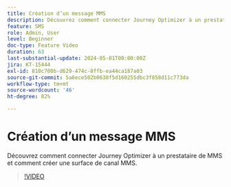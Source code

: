 ```yaml
---
title: Création d’un message MMS
description: Découvrez comment connecter Journey Optimizer à un prestataire de MMS et comment créer une surface de canal MMS.
feature: SMS
role: Admin, User
level: Beginner
doc-type: Feature Video
duration: 63
last-substantial-update: 2024-05-01T00:00:00Z
jira: KT-15444
exl-id: 810c700b-d629-474c-8ffb-ea44ca187a03
source-git-commit: 5a6ece502b0638f5d160255dbc3f858d11c773da
workflow-type: tm+mt
source-wordcount: '46'
ht-degree: 82%

---
```



# Création d’un message MMS

Découvrez comment connecter Journey Optimizer à un prestataire de MMS et comment créer une surface de canal MMS.

>[!VIDEO](https://video.tv.adobe.com/v/3428816/?learn=on)
